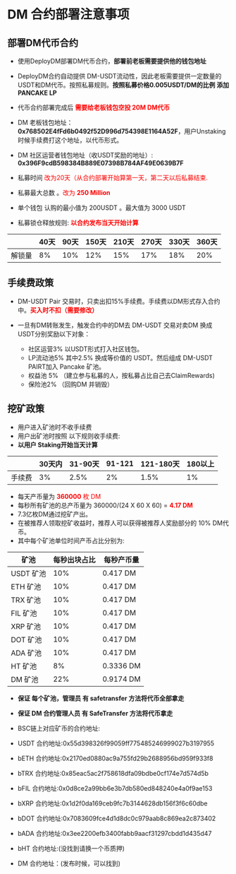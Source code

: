 
# DM 合约部署注意事项

## 部署DM代币合约
- 使用DeployDM部署DM代币合约，__部署前老板需要提供他的钱包地址__

- DeployDM合约自动提供 DM-USDT流动性，因此老板需要提供一定数量的USDT和DM代币。按照私募规则。__按照私募价格0.005USDT/DM的比例 添加PANCAKE LP__

- 代币合约部署完成后<font color=red> __需要给老板钱包空投 20M DM代币__</font>

- DM 老板钱包地址：__0x768502E4fFd6b0492f52D996d754398E1164A52F__，用户Unstaking时候手续费打这个地址，以代币形式。

- DM 社区运营者钱包地址（收USDT奖励的地址）: __0x396F9cdB598384B889E07398B784AF49E0639B7F__

- 私募时间 <font color=red> 改为20天（从合约部署开始算第一天，第二天以后私募结束. </font>

- 私募最大总数 。<font color=red>改为 __250 Million__</font>



- 单个钱包 认购的最小值为 200USDT 。最大值为 3000 USDT

- 私募锁仓释放规则: <font color=red>__以合约发布当天开始计算__</font>

| | 40天|90天 | 150天 |210天|270天|330天|360天
| ----- | --------- | ----------- | ------- |--|-|-|-|
| 解锁量 | 8%|10%|12%|15% |17%|18%|20%|

## 手续费政策
- DM-USDT Pair 交易时，只卖出扣15%手续费。手续费以DM形式存入合约中。<font color=red>__买入时不扣（需要修改）__</font>

- 一旦有DM转账发生，触发合约中的DM去 DM-USDT 交易对卖DM 换成 USDT分别奖励以下对象：

  - 社区运营3% 以USDT形式打入社区钱包。
  - LP流动池5% 其中2.5% 换成等价值的 USDT。然后组成 DM-USDT PAIRT加入 Pancake 矿池。
  - 权益池 5% （建立参与私募的人，按私募占比自己去ClaimRewards)
  - 保险池2% （回购DM 并销毁）


## 挖矿政策

- 用户进入矿池时不收手续费
- 用户出矿池时按照 以下规则收手续费:
- __以用户 Staking开始当天计算__

| | 30天内| 31-90天 | 91-121 |121-180天|180以上|
| ----- | --------- | ----------- | ------- |--|-|
| 手续费 | 3%|2.5%|2%|1.5% |1%|

- 每天产币量为 <font color=red>**360000** 枚 DM</font>
- 每秒所有矿池的总产币量为 360000/(24 X 60 X 60) = <font color=red>**4.17 DM**</font>
-  7.3亿枚DM通过挖矿产出。
- 在被推荐人领取挖矿收益时，推荐人可以获得被推荐人奖励部分的 10% DM代币。
- 其中每个矿池单位时间产币占比分别为:


 |矿池 |每秒出块占比| 每秒产币量|
| ----- | --------- |-|
| USDT 矿池 | 10%|0.417 DM|
| ETH 矿池  | 10%|0.417 DM|
| TRX 矿池  | 10%|0.417 DM|
| FIL 矿池  | 10%|0.417 DM|
| XRP 矿池  | 10%|0.417 DM|
| DOT 矿池  | 10%|0.417 DM|
| ADA 矿池  | 10%|0.417 DM|
| HT 矿池  | 8%|0.3336 DM|
| DM 矿池  | 22%|0.9174 DM|

- __保证 每个矿池，管理员 有 safetransfer 方法将代币全部拿走__
- __保证 DM 合约管理人员 有 SafeTransfer 方法将代币拿走__

- BSC链上对应矿币的合约地址:
 - USDT 合约地址:0x55d398326f99059ff775485246999027b3197955
 - bETH 合约地址:0x2170ed0880ac9a755fd29b2688956bd959f933f8
 - bTRX 合约地址:0x85eac5ac2f758618dfa09bdbe0cf174e7d574d5b
 - bFIL 合约地址:0x0d8ce2a99bb6e3b7db580ed848240e4a0f9ae153
 - bXRP 合约地址:0x1d2f0da169ceb9fc7b3144628db156f3f6c60dbe
 - bDOT 合约地址:0x7083609fce4d1d8dc0c979aab8c869ea2c873402
 - bADA 合约地址:0x3ee2200efb3400fabb9aacf31297cbdd1d435d47
 - bHT 合约地址:(没找到请换一个币质押)
 - DM 合约地址：(发布时候，可以找到)